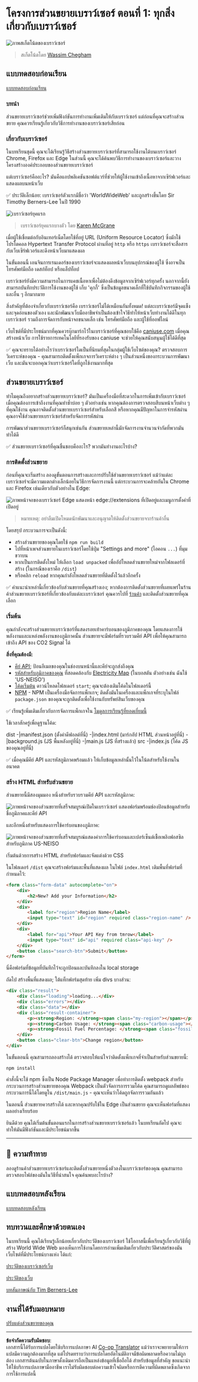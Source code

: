 <!--
CO_OP_TRANSLATOR_METADATA:
{
  "original_hash": "0bb55e0b98600afab801eea115228873",
  "translation_date": "2025-08-26T22:38:29+00:00",
  "source_file": "5-browser-extension/1-about-browsers/README.md",
  "language_code": "th"
}
-->
# โครงการส่วนขยายเบราว์เซอร์ ตอนที่ 1: ทุกสิ่งเกี่ยวกับเบราว์เซอร์

![ภาพสเก็ตโน้ตของเบราว์เซอร์](../../../../translated_images/browser.60317c9be8b7f84adce43e30bff8d47a1ae15793beab762317b2bc6b74337c1a.th.jpg)
> สเก็ตโน้ตโดย [Wassim Chegham](https://dev.to/wassimchegham/ever-wondered-what-happens-when-you-type-in-a-url-in-an-address-bar-in-a-browser-3dob)

## แบบทดสอบก่อนเรียน

[แบบทดสอบก่อนเรียน](https://ff-quizzes.netlify.app/web/quiz/23)

### บทนำ

ส่วนขยายเบราว์เซอร์ช่วยเพิ่มฟังก์ชันการทำงานเพิ่มเติมให้กับเบราว์เซอร์ แต่ก่อนที่คุณจะสร้างส่วนขยาย คุณควรเรียนรู้เกี่ยวกับวิธีการทำงานของเบราว์เซอร์เสียก่อน

### เกี่ยวกับเบราว์เซอร์

ในบทเรียนชุดนี้ คุณจะได้เรียนรู้วิธีสร้างส่วนขยายเบราว์เซอร์ที่สามารถใช้งานได้บนเบราว์เซอร์ Chrome, Firefox และ Edge ในส่วนนี้ คุณจะได้ค้นพบวิธีการทำงานของเบราว์เซอร์และวางโครงสร้างองค์ประกอบของส่วนขยายเบราว์เซอร์

แต่เบราว์เซอร์คืออะไร? มันคือแอปพลิเคชันซอฟต์แวร์ที่ช่วยให้ผู้ใช้งานเข้าถึงเนื้อหาจากเซิร์ฟเวอร์และแสดงผลบนหน้าเว็บ

✅ ประวัติเล็กน้อย: เบราว์เซอร์ตัวแรกมีชื่อว่า 'WorldWideWeb' และถูกสร้างขึ้นโดย Sir Timothy Berners-Lee ในปี 1990

![เบราว์เซอร์ยุคแรก](../../../../translated_images/earlybrowsers.d984b711cdf3a42ddac919d46c4b5ca7232f68ccfbd81395e04e5a64c0015277.th.jpg)
> เบราว์เซอร์ยุคแรกบางตัว โดย [Karen McGrane](https://www.slideshare.net/KMcGrane/week-4-ixd-history-personal-computing)

เมื่อผู้ใช้เชื่อมต่อกับอินเทอร์เน็ตโดยใช้ที่อยู่ URL (Uniform Resource Locator) ซึ่งมักใช้โปรโตคอล Hypertext Transfer Protocol ผ่านที่อยู่ `http` หรือ `https` เบราว์เซอร์จะสื่อสารกับเว็บเซิร์ฟเวอร์และดึงหน้าเว็บมาแสดงผล

ในขั้นตอนนี้ เอนจินการเรนเดอร์ของเบราว์เซอร์จะแสดงผลหน้าเว็บบนอุปกรณ์ของผู้ใช้ ซึ่งอาจเป็นโทรศัพท์มือถือ เดสก์ท็อป หรือแล็ปท็อป

เบราว์เซอร์ยังมีความสามารถในการแคชเนื้อหาเพื่อไม่ต้องดึงข้อมูลจากเซิร์ฟเวอร์ทุกครั้ง นอกจากนี้ยังสามารถบันทึกประวัติการใช้งานของผู้ใช้ เก็บ 'คุกกี้' ซึ่งเป็นข้อมูลขนาดเล็กที่ใช้บันทึกกิจกรรมของผู้ใช้ และอื่น ๆ อีกมากมาย

สิ่งสำคัญที่ต้องจำเกี่ยวกับเบราว์เซอร์คือ เบราว์เซอร์ไม่ได้เหมือนกันทั้งหมด! แต่ละเบราว์เซอร์มีจุดแข็งและจุดอ่อนของตัวเอง และนักพัฒนาเว็บมืออาชีพจำเป็นต้องเข้าใจวิธีทำให้หน้าเว็บทำงานได้ดีในทุกเบราว์เซอร์ รวมถึงการจัดการกับหน้าจอขนาดเล็ก เช่น โทรศัพท์มือถือ และผู้ใช้ที่ออฟไลน์

เว็บไซต์ที่มีประโยชน์มากที่คุณควรบุ๊กมาร์กไว้ในเบราว์เซอร์ที่คุณชอบใช้คือ [caniuse.com](https://www.caniuse.com) เมื่อคุณสร้างหน้าเว็บ การใช้รายการเทคโนโลยีที่รองรับของ caniuse จะช่วยให้คุณสนับสนุนผู้ใช้ได้ดีที่สุด

✅ คุณจะทราบได้อย่างไรว่าเบราว์เซอร์ใดเป็นที่นิยมที่สุดในกลุ่มผู้ใช้เว็บไซต์ของคุณ? ตรวจสอบการวิเคราะห์ของคุณ - คุณสามารถติดตั้งแพ็กเกจการวิเคราะห์ต่าง ๆ เป็นส่วนหนึ่งของกระบวนการพัฒนาเว็บ และมันจะบอกคุณว่าเบราว์เซอร์ใดที่ถูกใช้งานมากที่สุด

## ส่วนขยายเบราว์เซอร์

ทำไมคุณถึงอยากสร้างส่วนขยายเบราว์เซอร์? มันเป็นเครื่องมือที่สะดวกในการเพิ่มเข้ากับเบราว์เซอร์เมื่อคุณต้องการเข้าถึงงานที่คุณทำซ้ำบ่อย ๆ ตัวอย่างเช่น หากคุณต้องการตรวจสอบสีบนหน้าเว็บต่าง ๆ ที่คุณใช้งาน คุณอาจติดตั้งส่วนขยายเบราว์เซอร์สำหรับเลือกสี หรือหากคุณมีปัญหาในการจำรหัสผ่าน คุณอาจใช้ส่วนขยายเบราว์เซอร์สำหรับจัดการรหัสผ่าน

การพัฒนาส่วนขยายเบราว์เซอร์ก็สนุกเช่นกัน ส่วนขยายเหล่านี้มักจัดการงานจำนวนจำกัดที่พวกมันทำได้ดี

✅ ส่วนขยายเบราว์เซอร์ที่คุณชื่นชอบคืออะไร? พวกมันทำงานอะไรบ้าง?

### การติดตั้งส่วนขยาย

ก่อนที่คุณจะเริ่มสร้าง ลองดูขั้นตอนการสร้างและการปรับใช้ส่วนขยายเบราว์เซอร์ แม้ว่าแต่ละเบราว์เซอร์จะมีความแตกต่างเล็กน้อยในวิธีการจัดการงานนี้ แต่กระบวนการจะคล้ายกันใน Chrome และ Firefox เช่นเดียวกับตัวอย่างใน Edge:

![ภาพหน้าจอของเบราว์เซอร์ Edge แสดงหน้า edge://extensions ที่เปิดอยู่และเมนูการตั้งค่าที่เปิดอยู่](../../../../translated_images/install-on-edge.d68781acaf0b3d3dada8b7507cde7a64bf74b7040d9818baaa9070668e819f90.th.png)

> หมายเหตุ: อย่าลืมเปิดโหมดนักพัฒนาและอนุญาตให้ติดตั้งส่วนขยายจากร้านค้าอื่น

โดยสรุป กระบวนการจะเป็นดังนี้:

- สร้างส่วนขยายของคุณโดยใช้ `npm run build` 
- ไปที่หน้าเพจส่วนขยายในเบราว์เซอร์โดยใช้ปุ่ม "Settings and more" (ไอคอน `...`) ที่มุมขวาบน
- หากเป็นการติดตั้งใหม่ ให้เลือก `load unpacked` เพื่ออัปโหลดส่วนขยายใหม่จากโฟลเดอร์ที่สร้าง (ในกรณีของเราคือ `/dist`) 
- หรือคลิก `reload` หากคุณกำลังโหลดส่วนขยายที่ติดตั้งไว้แล้วอีกครั้ง

✅ คำแนะนำเหล่านี้เกี่ยวข้องกับส่วนขยายที่คุณสร้างเอง; หากต้องการติดตั้งส่วนขยายที่เผยแพร่ในร้านค้าส่วนขยายเบราว์เซอร์ที่เกี่ยวข้องกับแต่ละเบราว์เซอร์ คุณควรไปที่ [ร้านค้า](https://microsoftedge.microsoft.com/addons/Microsoft-Edge-Extensions-Home) และติดตั้งส่วนขยายที่คุณเลือก

### เริ่มต้น

คุณกำลังจะสร้างส่วนขยายเบราว์เซอร์ที่แสดงรอยเท้าคาร์บอนของภูมิภาคของคุณ โดยแสดงการใช้พลังงานและแหล่งพลังงานของภูมิภาคนั้น ส่วนขยายจะมีฟอร์มที่รวบรวมคีย์ API เพื่อให้คุณสามารถเข้าถึง API ของ CO2 Signal ได้

**สิ่งที่คุณต้องมี:**

- [คีย์ API](https://www.co2signal.com/); ป้อนอีเมลของคุณในช่องบนหน้านี้และคีย์จะถูกส่งถึงคุณ
- [รหัสสำหรับภูมิภาคของคุณ](http://api.electricitymap.org/v3/zones) ที่สอดคล้องกับ [Electricity Map](https://www.electricitymap.org/map) (ในบอสตัน ตัวอย่างเช่น ฉันใช้ 'US-NEISO')
- [โค้ดเริ่มต้น](../../../../5-browser-extension/start) ดาวน์โหลดโฟลเดอร์ `start`; คุณจะต้องเติมโค้ดในโฟลเดอร์นี้
- [NPM](https://www.npmjs.com) - NPM เป็นเครื่องมือจัดการแพ็กเกจ; ติดตั้งมันในเครื่องและแพ็กเกจที่ระบุในไฟล์ `package.json` ของคุณจะถูกติดตั้งเพื่อใช้งานกับทรัพย์สินเว็บของคุณ

✅ เรียนรู้เพิ่มเติมเกี่ยวกับการจัดการแพ็กเกจใน [โมดูลการเรียนรู้ที่ยอดเยี่ยมนี้](https://docs.microsoft.com/learn/modules/create-nodejs-project-dependencies/?WT.mc_id=academic-77807-sagibbon)

ใช้เวลาสักครู่เพื่อดูฐานโค้ด:

dist
    -|manifest.json (ตั้งค่าดีฟอลต์ที่นี่)
    -|index.html (มาร์กอัป HTML ส่วนหน้าอยู่ที่นี่)
    -|background.js (JS พื้นหลังอยู่ที่นี่)
    -|main.js (JS ที่สร้างแล้ว)
src
    -|index.js (โค้ด JS ของคุณอยู่ที่นี่)

✅ เมื่อคุณมีคีย์ API และรหัสภูมิภาคพร้อมแล้ว ให้เก็บข้อมูลเหล่านั้นไว้ในโน้ตสำหรับใช้งานในอนาคต

### สร้าง HTML สำหรับส่วนขยาย

ส่วนขยายนี้มีสองมุมมอง หนึ่งสำหรับรวบรวมคีย์ API และรหัสภูมิภาค:

![ภาพหน้าจอของส่วนขยายที่เสร็จสมบูรณ์เปิดในเบราว์เซอร์ แสดงฟอร์มพร้อมช่องป้อนข้อมูลสำหรับชื่อภูมิภาคและคีย์ API](../../../../translated_images/1.b6da8c1394b07491afeb6b2a8e5aca73ebd3cf478e27bcc9aeabb187e722648e.th.png)

และอีกหนึ่งสำหรับแสดงการใช้คาร์บอนของภูมิภาค:

![ภาพหน้าจอของส่วนขยายที่เสร็จสมบูรณ์แสดงค่าการใช้คาร์บอนและเปอร์เซ็นต์เชื้อเพลิงฟอสซิลสำหรับภูมิภาค US-NEISO](../../../../translated_images/2.1dae52ff0804224692cd648afbf2342955d7afe3b0101b617268130dfb427f55.th.png)

เริ่มต้นด้วยการสร้าง HTML สำหรับฟอร์มและจัดแต่งด้วย CSS

ในโฟลเดอร์ `/dist` คุณจะสร้างฟอร์มและพื้นที่แสดงผล ในไฟล์ `index.html` เติมพื้นที่ฟอร์มที่กำหนดไว้:

```HTML
<form class="form-data" autocomplete="on">
	<div>
		<h2>New? Add your Information</h2>
	</div>
	<div>
		<label for="region">Region Name</label>
		<input type="text" id="region" required class="region-name" />
	</div>
	<div>
		<label for="api">Your API Key from tmrow</label>
		<input type="text" id="api" required class="api-key" />
	</div>
	<button class="search-btn">Submit</button>
</form>	
```
นี่คือฟอร์มที่ข้อมูลที่บันทึกไว้จะถูกป้อนและบันทึกลงใน local storage

ถัดไป สร้างพื้นที่แสดงผล; ใต้แท็กฟอร์มสุดท้าย เพิ่ม divs บางส่วน:

```HTML
<div class="result">
	<div class="loading">loading...</div>
	<div class="errors"></div>
	<div class="data"></div>
	<div class="result-container">
		<p><strong>Region: </strong><span class="my-region"></span></p>
		<p><strong>Carbon Usage: </strong><span class="carbon-usage"></span></p>
		<p><strong>Fossil Fuel Percentage: </strong><span class="fossil-fuel"></span></p>
	</div>
	<button class="clear-btn">Change region</button>
</div>
```
ในขั้นตอนนี้ คุณสามารถลองสร้างได้ ตรวจสอบให้แน่ใจว่าติดตั้งแพ็กเกจที่จำเป็นสำหรับส่วนขยายนี้:

```
npm install
```

คำสั่งนี้จะใช้ npm ซึ่งเป็น Node Package Manager เพื่อทำการติดตั้ง webpack สำหรับกระบวนการสร้างส่วนขยายของคุณ Webpack เป็นตัวจัดการการรวมโค้ด คุณสามารถดูผลลัพธ์ของกระบวนการนี้ได้โดยดูใน `/dist/main.js` - คุณจะเห็นว่าโค้ดถูกจัดการรวมกันแล้ว

ในตอนนี้ ส่วนขยายควรสร้างได้ และหากคุณปรับใช้ใน Edge เป็นส่วนขยาย คุณจะเห็นฟอร์มที่แสดงผลอย่างเรียบร้อย

ยินดีด้วย คุณได้เริ่มต้นขั้นตอนแรกในการสร้างส่วนขยายเบราว์เซอร์แล้ว ในบทเรียนถัดไป คุณจะทำให้มันมีฟังก์ชันและมีประโยชน์มากขึ้น

---

## 🚀 ความท้าทาย

ลองดูร้านค้าส่วนขยายเบราว์เซอร์และติดตั้งส่วนขยายหนึ่งตัวลงในเบราว์เซอร์ของคุณ คุณสามารถตรวจสอบไฟล์ของมันในวิธีที่น่าสนใจ คุณค้นพบอะไรบ้าง?

## แบบทดสอบหลังเรียน

[แบบทดสอบหลังเรียน](https://ff-quizzes.netlify.app/web/quiz/24)

## ทบทวนและศึกษาด้วยตนเอง

ในบทเรียนนี้ คุณได้เรียนรู้เล็กน้อยเกี่ยวกับประวัติของเบราว์เซอร์ ใช้โอกาสนี้เพื่อเรียนรู้เกี่ยวกับวิธีที่ผู้สร้าง World Wide Web มองเห็นการใช้งานโดยการอ่านเพิ่มเติมเกี่ยวกับประวัติศาสตร์ของมัน เว็บไซต์ที่มีประโยชน์บางแห่ง ได้แก่:

[ประวัติของเบราว์เซอร์เว็บ](https://www.mozilla.org/firefox/browsers/browser-history/)

[ประวัติของเว็บ](https://webfoundation.org/about/vision/history-of-the-web/)

[บทสัมภาษณ์กับ Tim Berners-Lee](https://www.theguardian.com/technology/2019/mar/12/tim-berners-lee-on-30-years-of-the-web-if-we-dream-a-little-we-can-get-the-web-we-want)

## งานที่ได้รับมอบหมาย 

[ปรับแต่งส่วนขยายของคุณ](assignment.md)

---

**ข้อจำกัดความรับผิดชอบ**:  
เอกสารนี้ได้รับการแปลโดยใช้บริการแปลภาษา AI [Co-op Translator](https://github.com/Azure/co-op-translator) แม้ว่าเราจะพยายามให้การแปลมีความถูกต้องมากที่สุด แต่โปรดทราบว่าการแปลโดยอัตโนมัติอาจมีข้อผิดพลาดหรือความไม่ถูกต้อง เอกสารต้นฉบับในภาษาดั้งเดิมควรถือเป็นแหล่งข้อมูลที่เชื่อถือได้ สำหรับข้อมูลที่สำคัญ ขอแนะนำให้ใช้บริการแปลภาษามืออาชีพ เราไม่รับผิดชอบต่อความเข้าใจผิดหรือการตีความที่ผิดพลาดซึ่งเกิดจากการใช้การแปลนี้